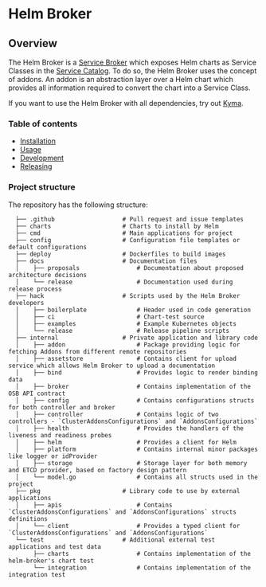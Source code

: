 # Helm Broker

## Overview

The Helm Broker is a [Service Broker](https://kyma-project.io/docs/master/components/service-catalog/#service-brokers-overview) which exposes Helm charts as Service Classes in the [Service Catalog](https://kyma-project.io/docs/master/components/service-catalog/#overview-overview). To do so, the Helm Broker uses the concept of addons. An addon is an abstraction layer over a Helm chart which provides all information required to convert the chart into a Service Class.

If you want to use the Helm Broker with all dependencies, try out [Kyma](https://kyma-project.io/).

### Table of contents

- [Installation](https://github.com/kyma-project/helm-broker/blob/master/docs/installation.md)
- [Usage](https://github.com/kyma-project/helm-broker/blob/master/docs/usage.md)
- [Development](https://github.com/kyma-project/helm-broker/blob/master/docs/development.md)
- [Releasing](https://github.com/kyma-project/helm-broker/blob/master/docs/releasing.md)

### Project structure

The repository has the following structure:

```
  ├── .github                   # Pull request and issue templates    
  ├── charts                    # Charts to install by Helm
  ├── cmd                       # Main applications for project                                     
  ├── config                    # Configuration file templates or default configurations
  ├── deploy                    # Dockerfiles to build images
  ├── docs                      # Documentation files
  │    ├── proposals                # Documentation about proposed architecture decisions
  │    └── release                  # Documentation used during release process
  ├── hack                      # Scripts used by the Helm Broker developers
  │    ├── boilerplate              # Header used in code generation
  │    ├── ci                       # Chart-test source
  │    ├── examples                 # Example Kubernetes objects  
  │    └── release                  # Release pipeline scripts
  ├── internal                  # Private application and library code
  │    ├── addon                    # Package providing logic for fetching Addons from different remote repositories
  │    ├── assetstore               # Contains client for upload service which allows Helm Broker to upload a documentation
  │    ├── bind                     # Provides logic to render binding data
  │    ├── broker                   # Contains implementation of the OSB API contract
  │    ├── config                   # Contains configurations structs for both controller and broker
  │    ├── controller               # Contains logic of two controllers - `ClusterAddonsConfigurations` and `AddonsConfigurations`
  │    ├── health                   # Provides the handlers of the liveness and readiness probes
  │    ├── helm                     # Provides a client for Helm
  │    ├── platform                 # Contains internal minor packages like logger or idProvider
  │    ├── storage                  # Storage layer for both memory and ETCD provider, based on factory design pattern
  │    └── model.go                 # Contains all structs used in the project
  ├── pkg                       # Library code to use by external applications
  │    ├── apis                     # Contains `ClusterAddonsConfigurations` and `AddonsConfigurations` structs definitions
  │    └── client                   # Provides a typed client for `ClusterAddonsConfigurations` and `AddonsConfigurations`
  └── test                      # Additional external test applications and test data
       ├── charts                   # Contains implementation of the helm-broker's chart test
       └── integration              # Contains implementation of the integration test
```
